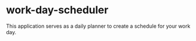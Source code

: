 # work-day-scheduler
This application  serves as a daily planner to create a schedule for your work day.
